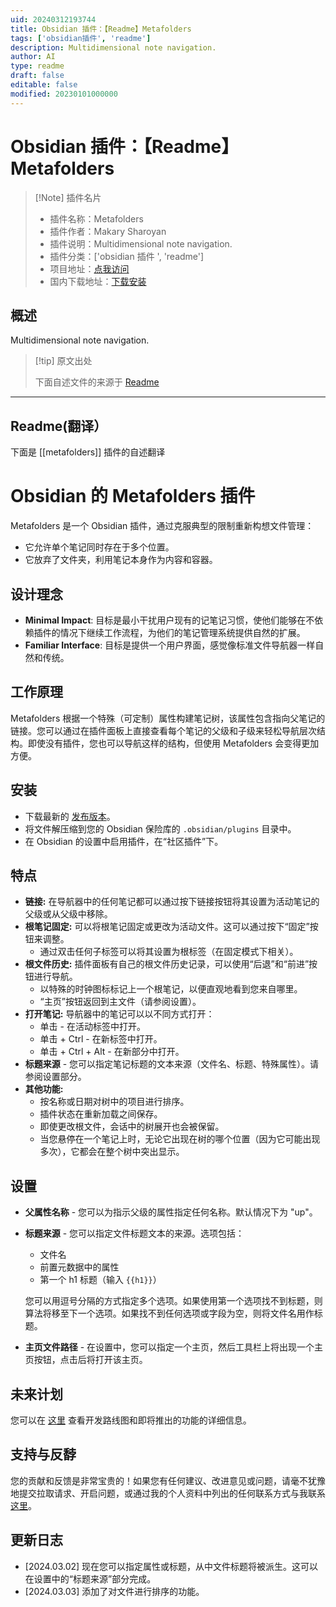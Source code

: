 ```yaml
---
uid: 20240312193744
title: Obsidian 插件：【Readme】Metafolders
tags: ['obsidian插件', 'readme']
description: Multidimensional note navigation.
author: AI
type: readme
draft: false
editable: false
modified: 20230101000000
---
```


# Obsidian 插件：【Readme】Metafolders

> [!Note] 插件名片
> - 插件名称：Metafolders
> - 插件作者：Makary Sharoyan
> - 插件说明：Multidimensional note navigation.
> - 插件分类：['obsidian 插件 ', 'readme']
> - 项目地址：[点我访问](https://github.com/makary-s/obsidian-metafolders)
> - 国内下载地址：[下载安装](https://pkmer.cn/products/plugin/pluginMarket/?metafolders)

## 概述

Multidimensional note navigation.

> [!tip] 原文出处
>
>下面自述文件的来源于 [Readme](https://ghproxy.net/https://raw.githubusercontent.com/makary-s/obsidian-metafolders/main/README.md)

---

## Readme(翻译）

下面是 [[metafolders]] 插件的自述翻译

# Obsidian 的 Metafolders 插件

Metafolders 是一个 Obsidian 插件，通过克服典型的限制重新构想文件管理：

- 它允许单个笔记同时存在于多个位置。
- 它放弃了文件夹，利用笔记本身作为内容和容器。

## 设计理念

- **Minimal Impact**: 目标是最小干扰用户现有的记笔记习惯，使他们能够在不依赖插件的情况下继续工作流程，为他们的笔记管理系统提供自然的扩展。
- **Familiar Interface**: 目标是提供一个用户界面，感觉像标准文件导航器一样自然和传统。

## 工作原理

Metafolders 根据一个特殊（可定制）属性构建笔记树，该属性包含指向父笔记的链接。您可以通过在插件面板上直接查看每个笔记的父级和子级来轻松导航层次结构。即使没有插件，您也可以导航这样的结构，但使用 Metafolders 会变得更加方便。

## 安装

- 下载最新的 [发布版本](https://github.com/makary-s/obsidian-metafolders/releases)。
- 将文件解压缩到您的 Obsidian 保险库的 `.obsidian/plugins` 目录中。
- 在 Obsidian 的设置中启用插件，在“社区插件”下。

## 特点

- **链接:** 在导航器中的任何笔记都可以通过按下链接按钮将其设置为活动笔记的父级或从父级中移除。
- **根笔记固定:** 可以将根笔记固定或更改为活动文件。这可以通过按下“固定”按钮来调整。
    - 通过双击任何子标签可以将其设置为根标签（在固定模式下相关）。
- **根文件历史:** 插件面板有自己的根文件历史记录，可以使用“后退”和“前进”按钮进行导航。
    - 以特殊的时钟图标标记上一个根笔记，以便直观地看到您来自哪里。
    - “主页”按钮返回到主文件（请参阅设置）。
- **打开笔记:** 导航器中的笔记可以以不同方式打开：
    - 单击 - 在活动标签中打开。
    - 单击 + Ctrl - 在新标签中打开。
    - 单击 + Ctrl + Alt - 在新部分中打开。
- **标题来源** - 您可以指定笔记标题的文本来源（文件名、标题、特殊属性）。请参阅设置部分。
- **其他功能:**
    - 按名称或日期对树中的项目进行排序。
    - 插件状态在重新加载之间保存。
    - 即使更改根文件，会话中的树展开也会被保留。
    - 当您悬停在一个笔记上时，无论它出现在树的哪个位置（因为它可能出现多次），它都会在整个树中突出显示。

## 设置

- **父属性名称** - 您可以为指示父级的属性指定任何名称。默认情况下为 "up"。
- **标题来源** - 您可以指定文件标题文本的来源。选项包括：
    - 文件名
    - 前置元数据中的属性
    - 第一个 h1 标题（输入 `{{h1}}`）

    您可以用逗号分隔的方式指定多个选项。如果使用第一个选项找不到标题，则算法将移至下一个选项。如果找不到任何选项或字段为空，则将文件名用作标题。

- **主页文件路径** - 在设置中，您可以指定一个主页，然后工具栏上将出现一个主页按钮，点击后将打开该主页。

## 未来计划

您可以在 [这里](https://github.com/users/makary-s/projects/1/views/1) 查看开发路线图和即将推出的功能的详细信息。

## 支持与反馞

您的贡献和反馈是非常宝贵的！如果您有任何建议、改进意见或问题，请毫不犹豫地提交拉取请求、开启问题，或通过我的个人资料中列出的任何联系方式与我联系 [这里](https://github.com/makary-s)。

## 更新日志

- [2024.03.02] 现在您可以指定属性或标题，从中文件标题将被派生。这可以在设置中的“标题来源”部分完成。
- [2024.03.03] 添加了对文件进行排序的功能。



